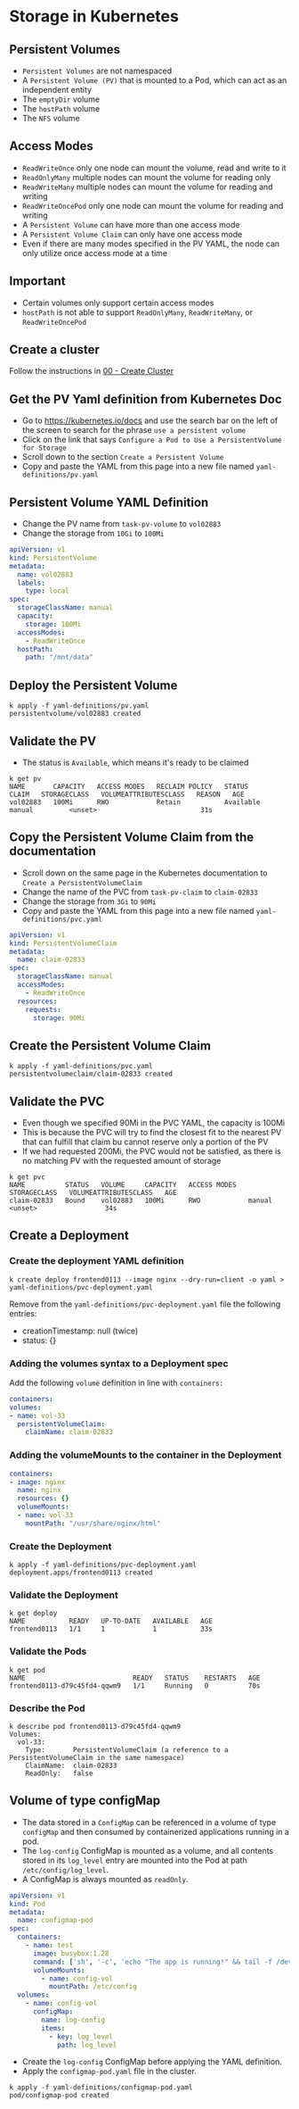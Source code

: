 # Storage in Kubernetes

## Persistent Volumes

- `Persistent Volumes` are not namespaced
- A `Persistent Volume (PV)` that is mounted to a Pod, which can act as an independent entity
- The `emptyDir` volume
- The `hostPath` volume
- The `NFS` volume

## Access Modes

- `ReadWriteOnce` only one node can mount the volume, read and write to it
- `ReadOnlyMany` multiple nodes can mount the volume for reading only
- `ReadWriteMany` multiple nodes can mount the volume for reading and writing
- `ReadWriteOncePod` only one node can mount the volume for reading and writing
- A `Persistent Volume` can have more than one access mode
- A `Persistent Volume Claim` can only have one access mode
- Even if there are many modes specified in the PV YAML, the node can only utilize once access mode at a time

## Important

- Certain volumes only support certain access modes
- `hostPath` is not able to support `ReadOnlyMany`, `ReadWriteMany`, or `ReadWriteOncePod`

## Create a cluster

Follow the instructions in [00 - Create Cluster](00-create-cluster.md)

## Get the PV Yaml definition from Kubernetes Doc

- Go to https://kubernetes.io/docs and use the search bar on the left of the screen to search for the phrase `use a persistent volume`
- Click on the link that says `Configure a Pod to Use a PersistentVolume for Storage`
- Scroll down to the section `Create a Persistent Volume`
- Copy and paste the YAML from this page into a new file named `yaml-definitions/pv.yaml`

## Persistent Volume YAML Definition

- Change the PV name from `task-pv-volume` to `vol02883`
- Change the storage from `10Gi` to `100Mi`

```yaml
apiVersion: v1
kind: PersistentVolume
metadata:
  name: vol02883
  labels:
    type: local
spec:
  storageClassName: manual
  capacity:
    storage: 100Mi
  accessModes:
    - ReadWriteOnce
  hostPath:
    path: "/mnt/data"
```

## Deploy the Persistent Volume

```shell
k apply -f yaml-definitions/pv.yaml
persistentvolume/vol02883 created
```

## Validate the PV

- The status is `Available`, which means it's ready to be claimed

```shell
k get pv
NAME       CAPACITY   ACCESS MODES   RECLAIM POLICY   STATUS      CLAIM   STORAGECLASS   VOLUMEATTRIBUTESCLASS   REASON   AGE
vol02883   100Mi      RWO            Retain           Available           manual         <unset>                          31s
```

## Copy the Persistent Volume Claim from the documentation

- Scroll down on the same page in the Kubernetes documentation to `Create a PersistentVolumeClaim`
- Change the name of the PVC from `task-pv-claim` to `claim-02833`
- Change the storage from `3Gi` to `90Mi`
- Copy and paste the YAML from this page into a new file named `yaml-definitions/pvc.yaml`

```yaml
apiVersion: v1
kind: PersistentVolumeClaim
metadata:
  name: claim-02833
spec:
  storageClassName: manual
  accessModes:
    - ReadWriteOnce
  resources:
    requests:
      storage: 90Mi
```

## Create the Persistent Volume Claim

```shell
k apply -f yaml-definitions/pvc.yaml
persistentvolumeclaim/claim-02833 created
```

## Validate the PVC

- Even though we specified 90Mi in the PVC YAML, the capacity is 100Mi
- This is because the PVC will try to find the closest fit to the nearest PV that can fulfill that claim bu cannot reserve only a portion of the PV
- If we had requested 200Mi, the PVC would not be satisfied, as there is no matching PV with the requested amount of storage

```shell
k get pvc
NAME          STATUS   VOLUME     CAPACITY   ACCESS MODES   STORAGECLASS   VOLUMEATTRIBUTESCLASS   AGE
claim-02833   Bound    vol02883   100Mi      RWO            manual         <unset>                 34s
```

## Create a Deployment

### Create the deployment YAML definition

```shell
k create deploy frontend0113 --image nginx --dry-run=client -o yaml > yaml-definitions/pvc-deployment.yaml
```

Remove from the `yaml-definitions/pvc-deployment.yaml` file the following entries:

- creationTimestamp: null (twice)
- status: {}

### Adding the volumes syntax to a Deployment spec

Add the following `volume` definition in line with `containers:`

```yaml
containers:
volumes:
- name: vol-33
  persistentVolumeClaim:
    claimName: claim-02833
```

### Adding the volumeMounts to the container in the Deployment

```yaml
containers:
- image: nginx
  name: nginx
  resources: {}
  volumeMounts:
  - name: vol-33
    mountPath: "/usr/share/nginx/html"
```

### Create the Deployment

```shell
k apply -f yaml-definitions/pvc-deployment.yaml
deployment.apps/frontend0113 created
```

### Validate the Deployment

```shell
k get deploy
NAME           READY   UP-TO-DATE   AVAILABLE   AGE
frontend0113   1/1     1            1           33s
```

### Validate the Pods

```shell
k get pod
NAME                           READY   STATUS    RESTARTS   AGE
frontend0113-d79c45fd4-qqwm9   1/1     Running   0          70s
```

### Describe the Pod

```shell
k describe pod frontend0113-d79c45fd4-qqwm9
Volumes:
  vol-33:
    Type:       PersistentVolumeClaim (a reference to a PersistentVolumeClaim in the same namespace)
    ClaimName:  claim-02833
    ReadOnly:   false
```

## Volume of type configMap

- The data stored in a `ConfigMap` can be referenced in a volume of type `configMap` and then consumed by containerized applications running in a pod.
- The `log-config` ConfigMap is mounted as a volume, and all contents stored in its `log_level` entry are mounted into the Pod at path `/etc/config/log_level`.
- A ConfigMap is always mounted as `readOnly`.

```yaml
apiVersion: v1
kind: Pod
metadata:
  name: configmap-pod
spec:
  containers:
    - name: test
      image: busybox:1.28
      command: ['sh', '-c', 'echo "The app is running!" && tail -f /dev/null']
      volumeMounts:
        - name: config-vol
          mountPath: /etc/config
  volumes:
    - name: config-vol
      configMap:
        name: log-config
        items:
          - key: log_level
            path: log_level
```

- Create the `log-config` ConfigMap before applying the YAML definition.
- Apply the `configmap-pod.yaml` file in the cluster.

```shell
k apply -f yaml-definitions/configmap-pod.yaml
pod/configmap-pod created
```